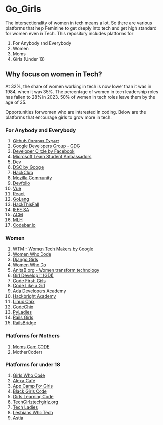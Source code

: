 # Go_Girls
The intersectionality of women in tech means a lot. So there are various platforms that help Feminine to get deeply into tech and get high standard for women even in Tech. This repository includes platforms for
1. For Anybody and Everybody
2. Women
3. Moms
4. Girls (Under 18)

## Why focus on women in Tech?
At 32%, the share of women working in tech is now lower than it was in 1984, when it was 35%. The percentage of women in tech leadership roles has fallen to 28% in 2023. 50% of women in tech roles leave them by the age of 35.

Opportunities for women who are interested in coding.
Below are the platforms that encourage girls to grow more in tech.

### For Anybody and Everybody

1. [Github Campus Expert](https://education.github.com/experts)
2. [Google Developers Group - GDG](https://developers.google.com/community/gdg)
3. [Developer Circle by Facebook](https://developers.facebook.com/developercircles/find)
4. [Microsoft Learn Student Ambassadors](https://mvp.microsoft.com/studentambassadors)
5. [Dev](https://dev.to/)
6. [DSC by Google](https://dsccommunity.org/)
7. [HackClub](https://hackclub.com/)
8. [Mozilla Community](https://community.mozilla.org/en/)
9. [Devfolio](https://devfolio.co/)
10. [Vue](https://vue-community.org/)
11. [React](https://react.dev/community)
12. [GoLang](https://go.dev/)
13. [HackThisFall](https://hackthisfall.tech/)
14. [IEEE SA](https://saopen.ieee.org/community/)
15. [ACM](https://www.acm.org/)
16. [MLH](https://mlh.io/)
17. [Codebar.io](https://codebar.io)


### Women

1. [WTM - Women Tech Makers by Google](https://www.womentechmakers.com)
2. [Women Who Code](https://www.womenwhocode.com)
3. [Django Girls](https://djangogirls.org)
4. [Women Who Go](https://www.womenwhogo.org)
5. [AnitaB.org - Women transform technology](https://anitab.org)
6. [Girl Develop It (GDI)](https://girldevelopit.com)
7. [Code First: Girls](https://www.codefirstgirls.org.uk)
8. [Code Like a Girl](https://codelikeagirl.org)
9. [Ada Developers Academy](https://adadevelopersacademy.org)
10. [Hackbright Academy](https://hackbrightacademy.com)
11. [Linux Chix](https://www.linuxchix.org/)
12. [CodeChix](https://codechix.org)
13. [PyLadies](http://www.pyladies.com)
14. [Rails Girls](https://railsgirls.com)
15. [RailsBridge](https://railsbridge.org)

### Platforms for Mothers 

1. [Moms Can: CODE](https://https://www.momscancode.com/)
2. [MotherCoders](http://www.mothercoders.org/)

### Platforms for under 18

1. [Girls Who Code](https://girlswhocode.com/)
2. [Alexa Café](https://www.idtech.com/alexa-cafe/)
3. [App Camp For Girls](https://appcamp4girls.com/)
4. [Black Girls Code](https://blackgirlscode.com/)
5. [Girls Learning Code](https://ladieslearningcode.com/program/girls-learning-code/)
6. [TechGirlztechgirlz.org](https://techgirlz.org)
7. [Tech Ladies](https://new.hiretechladies.com/join/)
8. [Lesbians Who Tech](https://lesbianswhotech.org/sanfrancisco2019/)
9. [Astia](http://astia.org)














